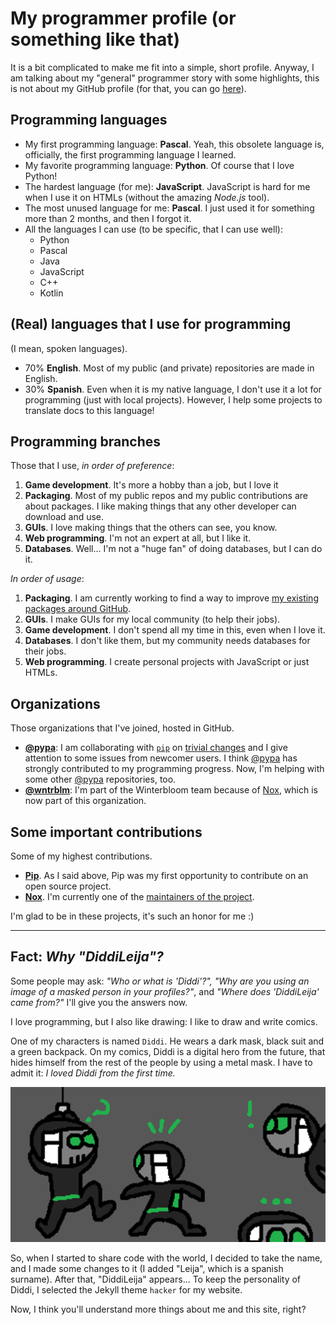 # My programmer profile (or something like that)

It is a bit complicated to make me fit into a simple, short profile. Anyway, I am talking about
my "general" programmer story with some highlights, this is not about my GitHub profile \(for that,
you can go [here](http://github.com/DiddiLeija)\).

## Programming languages

- My first programming language: **Pascal**. Yeah, this obsolete language is, officially, the first programming language I learned.
- My favorite programming language: **Python**. Of course that I love Python!
- The hardest language \(for me\): **JavaScript**. JavaScript is hard for me when I use it on HTMLs \(without the amazing _Node.js_ tool\).
- The most unused language for me: **Pascal**. I just used it for something more than 2 months, and then I forgot it.
- All the languages I can use (to be specific, that I can use well):
  - Python
  - Pascal
  - Java
  - JavaScript
  - C++
  - Kotlin

## \(Real\) languages that I use for programming

\(I mean, spoken languages\).

- 70% **English**. Most of my public \(and private\) repositories are made in English.
- 30% **Spanish**. Even when it is my native language, I don't use it a lot for programming \(just with local projects\).
  However, I help some projects to translate docs to this language!

## Programming branches

Those that I use, _in order of preference_:

1. **Game development**. It's more a hobby than a job, but I love it
2. **Packaging**. Most of my public repos and my public contributions are about packages. I like making things that any other developer can download and use.
3. **GUIs**. I love making things that the others can see, you know.
4. **Web programming**. I'm not an expert at all, but I like it.
5. **Databases**. Well... I'm not a "huge fan" of doing databases, but I can do it.

_In order of usage_:

1. **Packaging**. I am currently working to find a way to improve [my existing packages around GitHub](http://github.com/DiddiLeija?tab=repositories).
2. **GUIs**. I make GUIs for my local community \(to help their jobs\).
3. **Game development**. I don't spend all my time in this, even when I love it.
4. **Databases**. I don't like them, but my community needs databases for their jobs.
5. **Web programming**. I create personal projects with JavaScript or just HTMLs.

## Organizations

Those organizations that I've joined, hosted in GitHub.

- **[@pypa](http://github.com/pypa)**: I am collaborating with [`pip`](http://pip.pypa.io) on [trivial changes](https://github.com/pypa/pip/issues?q=author%3ADiddiLeija) and I give attention to some issues from newcomer users. I think [@pypa](http://github.com/pypa) has strongly contributed to my programming progress. Now, I'm helping with some other [@pypa](http://github.com/pypa) repositories, too.
- **[@wntrblm](https://github.com/wntrblm)**: I'm part of the Winterbloom team because of [Nox](https://nox.thea.codes), which is now part of this organization.

## Some important contributions

Some of my highest contributions.

- **[Pip](https://pip.pypa.io)**. As I said above, Pip was my first opportunity to contribute on an open source project.
- **[Nox](https://nox.thea.codes)**. I'm currently one of the [maintainers of the project](https://nox.thea.codes/en/stable/#maintainers-contributors).

I'm glad to be in these projects, it's such an honor for me :)

****

## Fact: _Why "DiddiLeija"?_

Some people may ask: _"Who or what is 'Diddi'?", "Why are you using an image of a masked person in your profiles?"_, and _"Where does 'DiddiLeija' came from?"_
I'll give you the answers now.

I love programming, but I also like drawing: I like to draw and write comics.

One of my characters is named `Diddi`. He wears
a dark mask, black suit and a green backpack. On my comics, Diddi is a digital hero from the future, that hides himself from the rest of the people by using
a metal mask. I have to admit it: _I loved Diddi from the first time._

![Diddi Sketch No. 35](Diddi-Drawings-35.png)

So, when I started to share code with the world, I decided to take the name, and I made some changes to it (I added "Leija", which is a spanish surname).
After that, "DiddiLeija" appears... To keep the personality of Diddi, I selected the Jekyll theme `hacker` for my website.

Now, I think you'll understand more things about me and this site, right?
